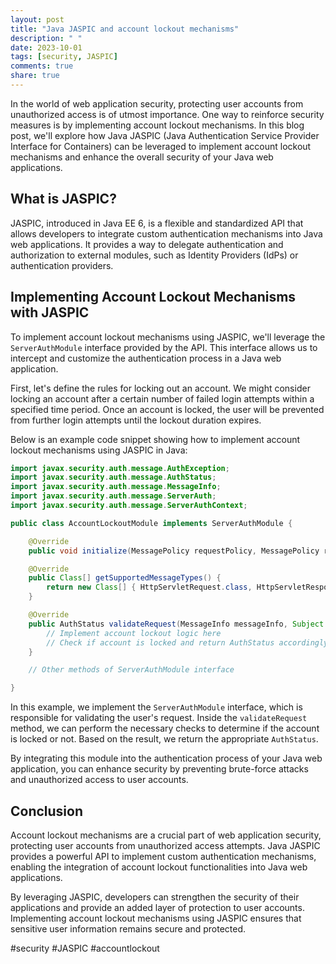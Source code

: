 ```yaml
---
layout: post
title: "Java JASPIC and account lockout mechanisms"
description: " "
date: 2023-10-01
tags: [security, JASPIC]
comments: true
share: true
---
```


In the world of web application security, protecting user accounts from unauthorized access is of utmost importance. One way to reinforce security measures is by implementing account lockout mechanisms. In this blog post, we'll explore how Java JASPIC (Java Authentication Service Provider Interface for Containers) can be leveraged to implement account lockout mechanisms and enhance the overall security of your Java web applications.

## What is JASPIC?

JASPIC, introduced in Java EE 6, is a flexible and standardized API that allows developers to integrate custom authentication mechanisms into Java web applications. It provides a way to delegate authentication and authorization to external modules, such as Identity Providers (IdPs) or authentication providers.

## Implementing Account Lockout Mechanisms with JASPIC

To implement account lockout mechanisms using JASPIC, we'll leverage the `ServerAuthModule` interface provided by the API. This interface allows us to intercept and customize the authentication process in a Java web application.

First, let's define the rules for locking out an account. We might consider locking an account after a certain number of failed login attempts within a specified time period. Once an account is locked, the user will be prevented from further login attempts until the lockout duration expires.

Below is an example code snippet showing how to implement account lockout mechanisms using JASPIC in Java:

```java
import javax.security.auth.message.AuthException;
import javax.security.auth.message.AuthStatus;
import javax.security.auth.message.MessageInfo;
import javax.security.auth.message.ServerAuth;
import javax.security.auth.message.ServerAuthContext;

public class AccountLockoutModule implements ServerAuthModule {

    @Override
    public void initialize(MessagePolicy requestPolicy, MessagePolicy responsePolicy, CallbackHandler handler, Map<String, ?> options) throws AuthException {}

    @Override
    public Class[] getSupportedMessageTypes() {
        return new Class[] { HttpServletRequest.class, HttpServletResponse.class };
    }

    @Override
    public AuthStatus validateRequest(MessageInfo messageInfo, Subject clientSubject, Subject serviceSubject) throws AuthException {
        // Implement account lockout logic here
        // Check if account is locked and return AuthStatus accordingly
    }

    // Other methods of ServerAuthModule interface

}
```

In this example, we implement the `ServerAuthModule` interface, which is responsible for validating the user's request. Inside the `validateRequest` method, we can perform the necessary checks to determine if the account is locked or not. Based on the result, we return the appropriate `AuthStatus`.

By integrating this module into the authentication process of your Java web application, you can enhance security by preventing brute-force attacks and unauthorized access to user accounts.

## Conclusion

Account lockout mechanisms are a crucial part of web application security, protecting user accounts from unauthorized access attempts. Java JASPIC provides a powerful API to implement custom authentication mechanisms, enabling the integration of account lockout functionalities into Java web applications.

By leveraging JASPIC, developers can strengthen the security of their applications and provide an added layer of protection to user accounts. Implementing account lockout mechanisms using JASPIC ensures that sensitive user information remains secure and protected.

#security #JASPIC #accountlockout